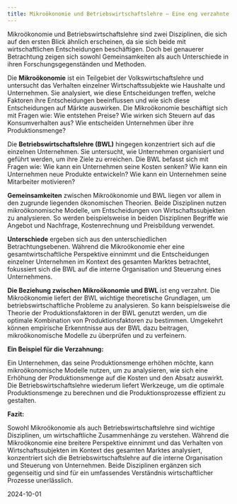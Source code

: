 ```yaml
---  
title: Mikroökonomie und Betriebswirtschaftslehre – Eine eng verzahnte Beziehung
---
```

Mikroökonomie und Betriebswirtschaftslehre sind zwei Disziplinen, die sich auf den ersten Blick ähnlich erscheinen, da sie sich beide mit wirtschaftlichen Entscheidungen beschäftigen. Doch bei genauerer Betrachtung zeigen sich sowohl Gemeinsamkeiten als auch Unterschiede in ihren Forschungsgegenständen und Methoden.

Die **Mikroökonomie** ist ein Teilgebiet der Volkswirtschaftslehre und untersucht das Verhalten einzelner Wirtschaftssubjekte wie Haushalte und Unternehmen. Sie analysiert, wie diese Entscheidungen treffen, welche Faktoren ihre Entscheidungen beeinflussen und wie sich diese Entscheidungen auf Märkte auswirken. Die Mikroökonomie beschäftigt sich mit Fragen wie: Wie entstehen Preise? Wie wirken sich Steuern auf das Konsumverhalten aus? Wie entscheiden Unternehmen über ihre Produktionsmenge?

Die **Betriebswirtschaftslehre (BWL)** hingegen konzentriert sich auf die einzelnen Unternehmen. Sie untersucht, wie Unternehmen organisiert und geführt werden, um ihre Ziele zu erreichen. Die BWL befasst sich mit Fragen wie: Wie kann ein Unternehmen seine Kosten senken? Wie kann ein Unternehmen neue Produkte entwickeln? Wie kann ein Unternehmen seine Mitarbeiter motivieren?

**Gemeinsamkeiten** zwischen Mikroökonomie und BWL liegen vor allem in den zugrunde liegenden ökonomischen Theorien. Beide Disziplinen nutzen mikroökonomische Modelle, um Entscheidungen von Wirtschaftssubjekten zu analysieren. So werden beispielsweise in beiden Disziplinen Begriffe wie Angebot und Nachfrage, Kostenrechnung und Preisbildung verwendet.

**Unterschiede** ergeben sich aus den unterschiedlichen Betrachtungsebenen. Während die Mikroökonomie eher eine gesamtwirtschaftliche Perspektive einnimmt und die Entscheidungen einzelner Unternehmen im Kontext des gesamten Marktes betrachtet, fokussiert sich die BWL auf die interne Organisation und Steuerung eines Unternehmens.

**Die Beziehung zwischen Mikroökonomie und BWL** ist eng verzahnt. Die Mikroökonomie liefert der BWL wichtige theoretische Grundlagen, um betriebswirtschaftliche Probleme zu analysieren. So kann beispielsweise die Theorie der Produktionsfaktoren in der BWL genutzt werden, um die optimale Kombination von Produktionsfaktoren zu bestimmen. Umgekehrt können empirische Erkenntnisse aus der BWL dazu beitragen, mikroökonomische Modelle zu überprüfen und zu verfeinern.

**Ein Beispiel für die Verzahnung:**

Ein Unternehmen, das seine Produktionsmenge erhöhen möchte, kann mikroökonomische Modelle nutzen, um zu analysieren, wie sich eine Erhöhung der Produktionsmenge auf die Kosten und den Absatz auswirkt. Die Betriebswirtschaftslehre wiederum liefert Werkzeuge, um die optimale Produktionsmenge zu berechnen und die Produktionsprozesse effizient zu gestalten.

**Fazit:**

Sowohl Mikroökonomie als auch Betriebswirtschaftslehre sind wichtige Disziplinen, um wirtschaftliche Zusammenhänge zu verstehen. Während die Mikroökonomie eine breitere Perspektive einnimmt und das Verhalten von Wirtschaftssubjekten im Kontext des gesamten Marktes analysiert, konzentriert sich die Betriebswirtschaftslehre auf die interne Organisation und Steuerung von Unternehmen. Beide Disziplinen ergänzen sich gegenseitig und sind für ein umfassendes Verständnis wirtschaftlicher Prozesse unerlässlich.

2024-10-01


